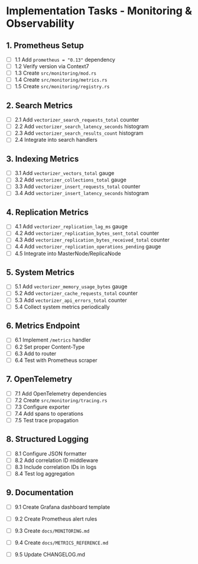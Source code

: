 # Implementation Tasks - Monitoring & Observability

## 1. Prometheus Setup
- [ ] 1.1 Add `prometheus = "0.13"` dependency
- [ ] 1.2 Verify version via Context7
- [ ] 1.3 Create `src/monitoring/mod.rs`
- [ ] 1.4 Create `src/monitoring/metrics.rs`
- [ ] 1.5 Create `src/monitoring/registry.rs`

## 2. Search Metrics
- [ ] 2.1 Add `vectorizer_search_requests_total` counter
- [ ] 2.2 Add `vectorizer_search_latency_seconds` histogram
- [ ] 2.3 Add `vectorizer_search_results_count` histogram
- [ ] 2.4 Integrate into search handlers

## 3. Indexing Metrics
- [ ] 3.1 Add `vectorizer_vectors_total` gauge
- [ ] 3.2 Add `vectorizer_collections_total` gauge
- [ ] 3.3 Add `vectorizer_insert_requests_total` counter
- [ ] 3.4 Add `vectorizer_insert_latency_seconds` histogram

## 4. Replication Metrics
- [ ] 4.1 Add `vectorizer_replication_lag_ms` gauge
- [ ] 4.2 Add `vectorizer_replication_bytes_sent_total` counter
- [ ] 4.3 Add `vectorizer_replication_bytes_received_total` counter
- [ ] 4.4 Add `vectorizer_replication_operations_pending` gauge
- [ ] 4.5 Integrate into MasterNode/ReplicaNode

## 5. System Metrics
- [ ] 5.1 Add `vectorizer_memory_usage_bytes` gauge
- [ ] 5.2 Add `vectorizer_cache_requests_total` counter
- [ ] 5.3 Add `vectorizer_api_errors_total` counter
- [ ] 5.4 Collect system metrics periodically

## 6. Metrics Endpoint
- [ ] 6.1 Implement `/metrics` handler
- [ ] 6.2 Set proper Content-Type
- [ ] 6.3 Add to router
- [ ] 6.4 Test with Prometheus scraper

## 7. OpenTelemetry
- [ ] 7.1 Add OpenTelemetry dependencies
- [ ] 7.2 Create `src/monitoring/tracing.rs`
- [ ] 7.3 Configure exporter
- [ ] 7.4 Add spans to operations
- [ ] 7.5 Test trace propagation

## 8. Structured Logging
- [ ] 8.1 Configure JSON formatter
- [ ] 8.2 Add correlation ID middleware
- [ ] 8.3 Include correlation IDs in logs
- [ ] 8.4 Test log aggregation

## 9. Documentation
- [ ] 9.1 Create Grafana dashboard template
- [ ] 9.2 Create Prometheus alert rules
- [ ] 9.3 Create `docs/MONITORING.md`
- [ ] 9.4 Create `docs/METRICS_REFERENCE.md`
- [ ] 9.5 Update CHANGELOG.md

